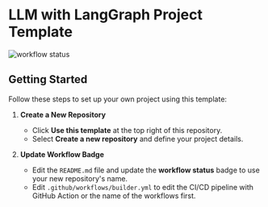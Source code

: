 # LLM with LangGraph Project Template

![workflow status](https://github.com/rohwid/llm-langgraph-project-template/actions/workflows/builder.yml/badge.svg)

## Getting Started

Follow these steps to set up your own project using this template:

1. **Create a New Repository**
   - Click **Use this template** at the top right of this repository.
   - Select **Create a new repository** and define your project details.

2. **Update Workflow Badge**
   - Edit the `README.md` file and update the **workflow status** badge to use your new repository's name.
   - Edit `.github/workflows/builder.yml` to edit the CI/CD pipeline with GitHub Action or the name of the workflows first.